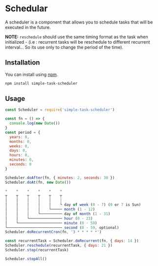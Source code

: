# Schedular

A scheduler is a component that allows you to schedule tasks that will be
executed in the future.

**NOTE:** `reschedule` should use the same timing format as the task when initialized - (i.e : recurrent tasks will be reschedule to different recurrent interval... So its use only to change the period of the time).

## Installation

You can install using [npm](https://www.npmjs.com/package/simple-task-scheduler).

```bash
npm install simple-task-scheduler
```

## Usage

```javascript
const Scheduler = require('simple-task-scheduler')

const fn = () => {
  console.log(new Date())
}
const period = {
  years: 0,
  months: 0,
  weeks: 0,
  days: 0,
  hours: 0,
  minutes: 0,
  seconds: 0
}

Scheduler.doAfter(fn, { minutes: 2, seconds: 30 })
Scheduler.doAt(fn, new Date())

*    *    *    *    *    *
┬    ┬    ┬    ┬    ┬    ┬
│    │    │    │    │    |
│    │    │    │    │    └ day of week (0 - 7) (0 or 7 is Sun)
│    │    │    │    └───── month (1 - 12)
│    │    │    └────────── day of month (1 - 31)
│    │    └─────────────── hour (0 - 23)
│    └──────────────────── minute (0 - 59)
└───────────────────────── second (0 - 59, optional)
Scheduler.doRecurrentCron(fn, '3 * * * * *')

const recurrentTask = Scheduler.doRecurrent(fn, { days: 14 })
Scheduler.reschedule(recurrentTask, { days: 21 })
Scheduler.stop(recurrentTask)

Scheduler.stopAll()
```
